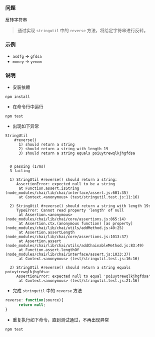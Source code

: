 ### 问题

反转字符串

> 通过实现 ```stringutil``` 中的 ```reverse``` 方法，将给定字符串进行反转。

### 示例
* ```asdfg``` -> ```gfdsa```
* ```money``` -> ```yenom```

### 说明

* 安装依赖

```shell
npm install
```

* 在命令行中运行

```shell
npm test
```

* 出现如下异常

```shell
StringUtil
    #reverse()
      1) should return a string
      2) should return a string with length 19
      3) should return a string equals poiuytrewqlkjhgfdsa


  0 passing (17ms)
  3 failing

  1) StringUtil #reverse() should return a string:
     AssertionError: expected null to be a string
      at Function.assert.isString (node_modules/chai/lib/chai/interface/assert.js:601:35)
      at Context.<anonymous> (test/stringutil.test.js:11:16)

  2) StringUtil #reverse() should return a string with length 19:
     TypeError: Cannot read property 'length' of null
      at Assertion.<anonymous> (node_modules/chai/lib/chai/core/assertions.js:865:14)
      at Assertion.ctx.(anonymous function) [as property] (node_modules/chai/lib/chai/utils/addMethod.js:40:25)
      at Assertion.assertLength (node_modules/chai/lib/chai/core/assertions.js:1013:37)
      at Assertion.assert (node_modules/chai/lib/chai/utils/addChainableMethod.js:83:49)
      at Function.assert.lengthOf (node_modules/chai/lib/chai/interface/assert.js:1033:37)
      at Context.<anonymous> (test/stringutil.test.js:16:16)

  3) StringUtil #reverse() should return a string equals poiuytrewqlkjhgfdsa:
     AssertionError: expected null to equal 'poiuytrewqlkjhgfdsa'
      at Context.<anonymous> (test/stringutil.test.js:21:16)
```

* 完成 ```stringutil``` 中的 ```reverse``` 方法

```javascript
reverse: function(source){
      return null;
}
```

* 重复执行如下命令，直到测试通过，不再出现异常

```shell
npm test
```
